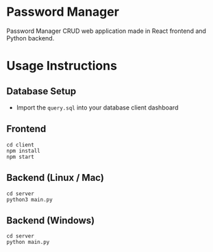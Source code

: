 # Password Manager

Password Manager CRUD web application made in React frontend and Python backend.

# Usage Instructions

## Database Setup

- Import the `query.sql` into your database client dashboard

## Frontend

    cd client
    npm install
    npm start

## Backend (Linux / Mac)

    cd server
    python3 main.py

## Backend (Windows)

    cd server
    python main.py
